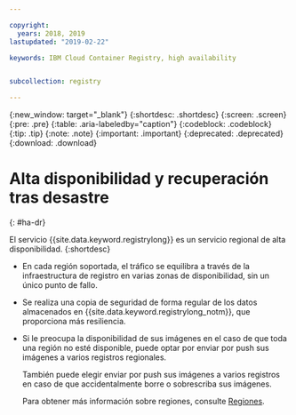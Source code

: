 ```yaml
---

copyright:
  years: 2018, 2019
lastupdated: "2019-02-22"

keywords: IBM Cloud Container Registry, high availability


subcollection: registry

---
```


{:new_window: target="_blank"}
{:shortdesc: .shortdesc}
{:screen: .screen}
{:pre: .pre}
{:table: .aria-labeledby="caption"}
{:codeblock: .codeblock}
{:tip: .tip}
{:note: .note}
{:important: .important}
{:deprecated: .deprecated}
{:download: .download}

# Alta disponibilidad y recuperación tras desastre
{: #ha-dr}

El servicio {{site.data.keyword.registrylong}} es un servicio regional de alta disponibilidad.
{:shortdesc}

* En cada región soportada, el tráfico se equilibra a través de la infraestructura de registro en varias zonas de disponibilidad, sin un único punto de fallo.

* Se realiza una copia de seguridad de forma regular de los datos almacenados en {{site.data.keyword.registrylong_notm}}, que proporciona más resiliencia.

* Si le preocupa la disponibilidad de sus imágenes en el caso de que toda una región no esté disponible, puede optar por enviar por push sus imágenes a varios registros regionales.
  
  También puede elegir enviar por push sus imágenes a varios registros en caso de que accidentalmente borre o sobrescriba sus imágenes.

  Para obtener más información sobre regiones, consulte [Regiones](/docs/services/Registry?topic=registry-registry_overview#registry_regions).
